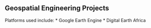 ## Geospatial Engineering Projects
Platforms used include:
            * Google Earth Engine
            * Digital Earth Africa
